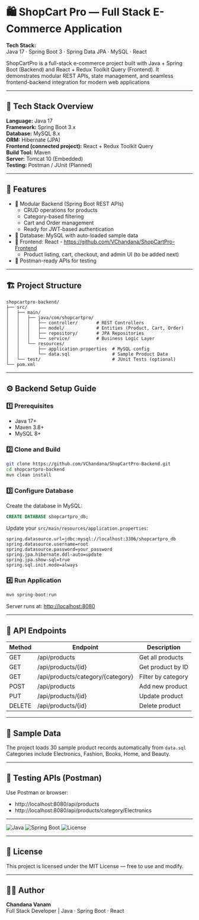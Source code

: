 # 🛍️ ShopCart Pro — Full Stack E-Commerce Application

**Tech Stack:**  
Java 17 · Spring Boot 3 · Spring Data JPA · MySQL · React

ShopCartPro is a full-stack e-commerce project built with Java + Spring Boot (Backend) and React + Redux Toolkit Query (Frontend).
It demonstrates modular REST APIs, state management, and seamless frontend-backend integration for modern web applications

---

## 🧱 Tech Stack Overview

**Language:** Java 17  
**Framework:** Spring Boot 3.x  
**Database:** MySQL 8.x  
**ORM:** Hibernate (JPA)  
**Frontend (connected project):** React + Redux Toolkit Query  
**Build Tool:** Maven  
**Server:** Tomcat 10 (Embedded)  
**Testing:** Postman / JUnit (Planned)


---

## 🚀 Features
- 🧩 Modular Backend (Spring Boot REST APIs)
  - CRUD operations for products
  - Category-based filtering
  - Cart and Order management
  - Ready for JWT-based authentication
- 💾 Database: MySQL with auto-loaded sample data
- 🎨 Frontend: React - https://github.com/VChandana/ShopCartPro-Frontend
  - Product listing, cart, checkout, and admin UI (to be added next)
- 🧪 Postman-ready APIs for testing

---

## 🏗️ Project Structure
```
shopcartpro-backend/
├── src/
│   ├── main/
│   │   ├── java/com/shopcartpro/
│   │   │   ├── controller/       # REST Controllers
│   │   │   ├── model/            # Entities (Product, Cart, Order)
│   │   │   ├── repository/       # JPA Repositories
│   │   │   └── service/          # Business Logic Layer
│   │   └── resources/
│   │       ├── application.properties  # MySQL config
│   │       └── data.sql                # Sample Product Data
│   └── test/                           # JUnit Tests (optional)
└── pom.xml
```

---

## ⚙️ Backend Setup Guide

### 1️⃣ Prerequisites
- Java 17+
- Maven 3.8+
- MySQL 8+

### 2️⃣ Clone and Build
```bash
git clone https://github.com/VChandana/ShopCartPro-Backend.git
cd shopcartpro-backend
mvn clean install
```

### 3️⃣ Configure Database
Create the database in MySQL:
```sql
CREATE DATABASE shopcartpro_db;
```

Update your `src/main/resources/application.properties`:
```properties
spring.datasource.url=jdbc:mysql://localhost:3306/shopcartpro_db
spring.datasource.username=root
spring.datasource.password=your_password
spring.jpa.hibernate.ddl-auto=update
spring.jpa.show-sql=true
spring.sql.init.mode=always
```

### 4️⃣ Run Application
```bash
mvn spring-boot:run
```
Server runs at: [http://localhost:8080](http://localhost:8080)

---

## 📡 API Endpoints

| Method | Endpoint | Description |
|--------|-----------|-------------|
| GET | /api/products | Get all products |
| GET | /api/products/{id} | Get product by ID |
| GET | /api/products/category/{category} | Filter by category |
| POST | /api/products | Add new product |
| PUT | /api/products/{id} | Update product |
| DELETE | /api/products/{id} | Delete product |

---

## 💾 Sample Data
The project loads 30 sample product records automatically from `data.sql`  
Categories include Electronics, Fashion, Books, Home, and Beauty.

---

## 🧪 Testing APIs (Postman)
Use Postman or browser:
- http://localhost:8080/api/products
- http://localhost:8080/api/products/category/Electronics


---

![Java](https://img.shields.io/badge/Java-17-blue)
![Spring Boot](https://img.shields.io/badge/SpringBoot-3.2-green)
![License](https://img.shields.io/badge/license-MIT-lightgrey)


---

## 📜 License
This project is licensed under the MIT License — free to use and modify.

---

## 👩‍💻 Author
**Chandana Vanam**  
Full Stack Developer | Java · Spring Boot · React
